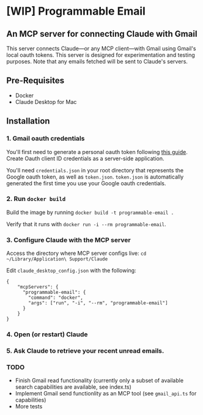 # [WIP] Programmable Email
## An MCP server for connecting Claude with Gmail

This server connects Claude—or any MCP client—with Gmail using Gmail's local oauth tokens.
This server is designed for experimentation and testing purposes. Note that any emails fetched will be sent to Claude's servers.

## Pre-Requisites
- Docker
- Claude Desktop for Mac

## Installation
### 1. Gmail oauth credentials

You'll first need to generate a personal oauth token following [this guide](https://developers.google.com/workspace/guides/create-credentials). Create Oauth client ID credentials as a server-side application.

You'll need `credentials.json` in your root directory that represents the Google oauth token, as well as `token.json`. `token.json` is automatically generated the first time you use your Google oauth credentials.

### 2. Run `docker build`

Build the image by running `docker build -t programmable-email .`

Verify that it runs with `docker run -i --rm programmable-email`.

### 3. Configure Claude with the MCP server

Access the directory where MCP server configs live: `cd ~/Library/Application\ Support/Claude`

Edit `claude_desktop_config.json` with the following:
```
{
	"mcpServers": {
	  "programmable-email": {
		"command": "docker",
		"args": ["run", "-i", "--rm", "programmable-email"]
	  }
	}
}
```

### 4. Open (or restart) Claude
### 5. Ask Claude to retrieve your recent unread emails.

### TODO
- Finish Gmail read functionality (currently only a subset of available search capabilities are available, see index.ts)
- Implement Gmail send functionlity as an MCP tool (see `gmail_api.ts` for capabilities)
- More tests
